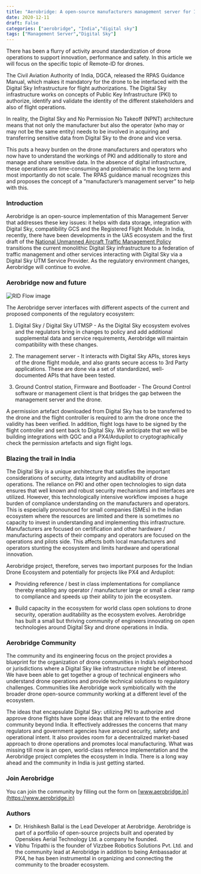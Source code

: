 ```yaml
---
title: "Aerobridge: A open-source manufacturers management server for India"
date: 2020-12-11
draft: False
categories: ["aerobridge", "India","digital sky"]
tags: ["Management Server","Digital Sky"]
---
```


There has been a flurry of activity around standardization of drone operations to support innovation, performance and safety. In this article we will focus on the specific topic of Remote-ID for drones.

The Civil Aviation Authority of India, DGCA, released the RPAS Guidance Manual, which makes it mandatory for the drone to be interfaced with the Digital Sky Infrastructure for flight authorizations. The Digital Sky infrastructure works on concepts of Public Key Infrastructure (PKI) to authorize, identify and validate the identity of the different stakeholders and also of flight operations.
<!--more-->


In reality, the Digital Sky and No Permission No Takeoff (NPNT) architecture means that not only the manufacturer but also the operator (who may or may not be the same entity) needs to be involved in acquiring and transferring sensitive data from Digital Sky to the drone and vice versa.

This puts a heavy burden on the drone manufacturers and operators who now have to understand the workings of PKI and additionally to store and manage and share sensitive data. In the absence of digital infrastructure, these operations are time-consuming and problematic in the long term and most importantly do not scale. The RPAS guidance manual recognizes this and proposes the concept of a “manufacturer’s management server” to help with this.

### Introduction

Aerobridge is an open-source implementation of this Management Server that addresses these key issues: it helps with data storage, integration with Digital Sky, compatibility GCS and the Registered Flight Module. In India, recently, there have been developments in the UAS ecosystem and the first draft of the [National Unmanned Aircraft Traffic Management Policy](https://www.civilaviation.gov.in/sites/default/files/National-UTM-Policy-Discussion-Draft-30-Nov-2020-updated.pdf) transitions the current monolithic Digital Sky infrastructure to a federation of traffic management and other services interacting with Digital Sky via a Digital Sky UTM Service Provider. As the regulatory environment changes, Aerobridge will continue to evolve.

### Aerobridge now and future

![RID Flow image](/images/aerobridge-diagram-full.png)

The Aerobridge server interfaces with different aspects of the current and proposed components of the regulatory ecosystem:

1. Digital Sky / Digital Sky UTMSP - As the Digital Sky ecosystem evolves and the regulators bring in changes to policy and add additional supplemental data and service requirements, Aerobridge will maintain compatibility with these changes.

2. The management server - It interacts with Digital Sky APIs, stores keys of the drone flight module, and also grants secure access to 3rd Party applications. These are done via a set of standardized, well-documented APIs that have been tested.

3. Ground Control station, Firmware and Bootloader -  The Ground Control software or management client is that bridges the gap between the management server and the drone.

A permission artefact downloaded from Digital Sky has to be transferred to the drone and the flight controller is required to arm the drone once the validity has been verified. In addition, flight logs have to be signed by the flight controller and sent back to Digital Sky. We anticipate that we will be building integrations with QGC and a PX4/Ardupilot to cryptographically check the permission artefacts and sign flight logs.  

### Blazing the trail in India

The Digital Sky is a unique architecture that satisfies the important considerations of security, data integrity and auditability of drone operations. The reliance on PKI and other open technologies to sign data ensures that well known and robust security mechanisms and interfaces are utilized. However, this technologically intensive workflow imposes a huge burden of compliance understanding on the manufacturers and operators. 
This is especially pronounced for small companies (SMEs) in the Indian ecosystem where the resources are limited and there is sometimes no capacity to invest in understanding and implementing this infrastructure. Manufacturers are focused on certification and other hardware / manufacturing aspects of their company and operators are focused on the operations and pilots side. This affects both local manufacturers and operators stunting the ecosystem and limits hardware and operational innovation.

Aerobridge project, therefore, serves two important purposes for the Indian Drone Ecosystem and potentially for projects like PX4 and Ardupilot:

- Providing reference / best in class implementations for compliance thereby enabling any operator / manufacturer large or small a clear ramp to compliance and speeds up their ability to join the ecosystem.
 
- Build capacity in the ecosystem for world class open solutions to drone security, operation auditability as the ecosystem evolves. Aerobridge has built a small but thriving community of engineers innovating on open technologies around Digital Sky and drone operations in India.
  
### Aerobridge Community 

The community and its engineering focus on the project provides a blueprint for the organization of drone communities in India’s neighborhood or jurisdictions where a Digital Sky like infrastructure might be of interest. We have been able to get together a group of technical engineers who understand drone operations and provide technical solutions to regulatory challenges. Communities like Aerobridge work symbiotically with the broader drone open-source community working at a different level of the ecosystem.

The ideas that encapsulate Digital Sky: utilizing PKI to authorize and approve drone flights have some ideas that are relevant to the entire drone community beyond India. It effectively addresses the concerns that many regulators and government agencies have around security, safety and operational intent. It also provides room for a decentralized market-based approach to drone operations and promotes local manufacturing. What was missing till now is an open, world-class reference implementation and the Aerobridge project completes the ecosystem in India. There is a long way ahead and the community in India is just getting started.

### Join Aerobridge

You can join the community by filling out the form on [www.aerobridge.in](https://www.aerobridge.in)

### Authors

- Dr. Hrishikesh Ballal is the Lead Developer at Aerobridge. Aerobridge is part of a portfolio of open-source projects built and operated by Openskies Aerial Technology Ltd. a company he founded.
- Vibhu Tripathi is the founder of Vizzbee Robotics Solutions Pvt. Ltd. and the community lead at Aerobridge in addition to being Ambassador at PX4, he has been instrumental in organizing and connecting the community to the broader ecosystem.